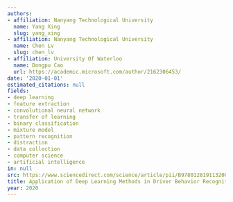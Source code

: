 ```yaml
---
authors:
- affiliation: Nanyang Technological University
  name: Yang Xing
  slug: yang_xing
- affiliation: Nanyang Technological University
  name: Chen Lv
  slug: chen_lv
- affiliation: University Of Waterloo
  name: Dongpu Cao
  url: https://academic.microsoft.com/author/2162306453/
date: '2020-01-01'
estimated_citations: null
fields:
- deep learning
- feature extraction
- convolutional neural network
- transfer of learning
- binary classification
- mixture model
- pattern recognition
- distraction
- data collection
- computer science
- artificial intelligence
in: null
src: https://www.sciencedirect.com/science/article/pii/B9780128191132000063
title: Application of Deep Learning Methods in Driver Behavior Recognition
year: 2020
---
```

